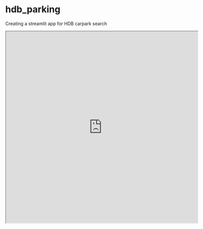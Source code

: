 # hdb_parking
Creating a streamlit app for HDB carpark search

<!DOCTYPE html>
<html>
<body>

<iframe src="https://share.streamlit.io/andyphua114/hdb_parking/main/hdb_carpark.py" width="600" height="600">
  <p>Your browser does not support iframes.</p>
</iframe>

</body>
</html>
